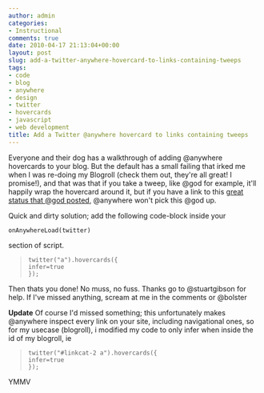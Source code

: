 ```yaml
---
author: admin
categories:
- Instructional
comments: true
date: 2010-04-17 21:13:04+00:00
layout: post
slug: add-a-twitter-anywhere-hovercard-to-links-containing-tweeps
tags:
- code
- blog
- anywhere
- design
- twitter
- hovercards
- javascript
- web development
title: Add a Twitter @anywhere hovercard to links containing tweeps
---
```



Everyone and their dog has a walkthrough of adding @anywhere hovercards to your blog. But the default has a small failing that irked me when I was re-doing my Blogroll (check them out, they're all great! I promise!), and that was that if you take a tweep, like @god for example, it'll happily wrap the hovercard around it, but if you have a link to this [great status that @god posted](http://twitter.com/god/status/11603782129), @anywhere won't pick this @god up.

Quick and dirty solution; add the following code-block inside your

    
    onAnywhereLoad(twitter)

section of script.

> 

>     
>     twitter("a").hovercards({
>     infer=true
>     });
> 
> 

Then thats you done! No muss, no fuss.
Thanks go to @stuartgibson for help.
If I've missed anything, scream at me in the comments or @bolster

**Update**
Of course I'd missed something; this unfortunately makes @anywhere inspect every link on your site, including navigational ones, so for my usecase (blogroll), i modified my code to only infer when inside the id of my blogroll, ie

> 

>     
>     twitter("#linkcat-2 a").hovercards({
>     infer=true
>     });
> 
> 

YMMV
